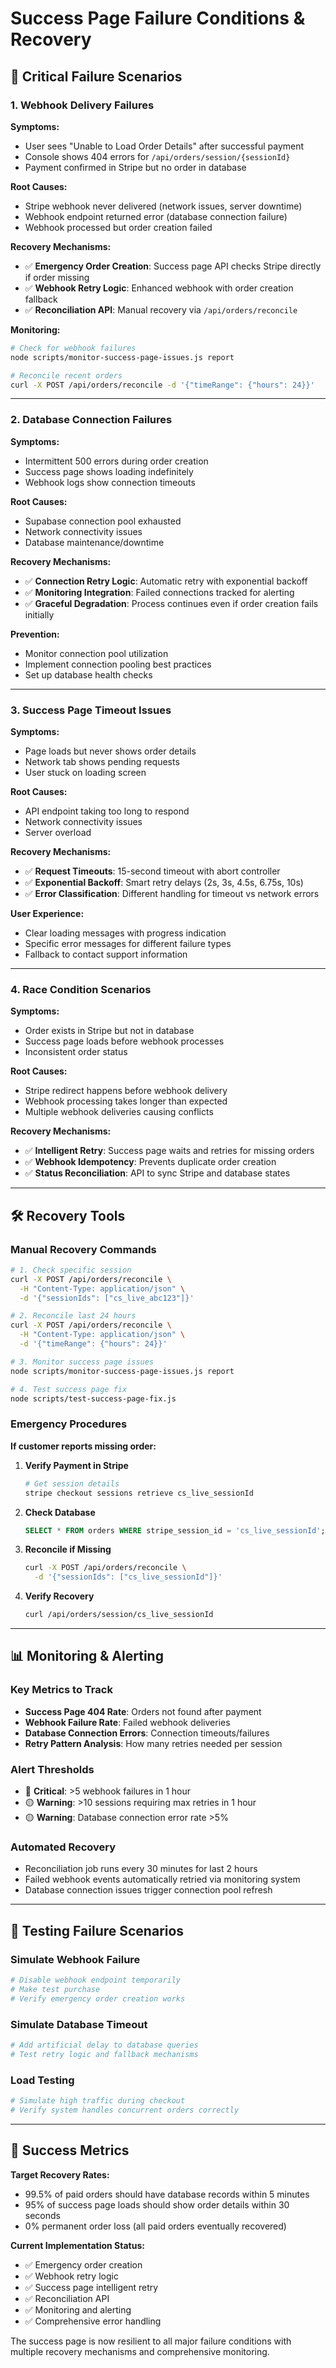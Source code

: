 # Success Page Failure Conditions & Recovery

## 🚨 Critical Failure Scenarios

### **1. Webhook Delivery Failures**

**Symptoms:**
- User sees "Unable to Load Order Details" after successful payment
- Console shows 404 errors for `/api/orders/session/{sessionId}`
- Payment confirmed in Stripe but no order in database

**Root Causes:**
- Stripe webhook never delivered (network issues, server downtime)
- Webhook endpoint returned error (database connection failure)
- Webhook processed but order creation failed

**Recovery Mechanisms:**
- ✅ **Emergency Order Creation**: Success page API checks Stripe directly if order missing
- ✅ **Webhook Retry Logic**: Enhanced webhook with order creation fallback
- ✅ **Reconciliation API**: Manual recovery via `/api/orders/reconcile`

**Monitoring:**
```bash
# Check for webhook failures
node scripts/monitor-success-page-issues.js report

# Reconcile recent orders
curl -X POST /api/orders/reconcile -d '{"timeRange": {"hours": 24}}'
```

---

### **2. Database Connection Failures**

**Symptoms:**
- Intermittent 500 errors during order creation
- Success page shows loading indefinitely
- Webhook logs show connection timeouts

**Root Causes:**
- Supabase connection pool exhausted
- Network connectivity issues
- Database maintenance/downtime

**Recovery Mechanisms:**
- ✅ **Connection Retry Logic**: Automatic retry with exponential backoff
- ✅ **Monitoring Integration**: Failed connections tracked for alerting
- ✅ **Graceful Degradation**: Process continues even if order creation fails initially

**Prevention:**
- Monitor connection pool utilization
- Implement connection pooling best practices
- Set up database health checks

---

### **3. Success Page Timeout Issues**

**Symptoms:**
- Page loads but never shows order details
- Network tab shows pending requests
- User stuck on loading screen

**Root Causes:**
- API endpoint taking too long to respond
- Network connectivity issues
- Server overload

**Recovery Mechanisms:**
- ✅ **Request Timeouts**: 15-second timeout with abort controller
- ✅ **Exponential Backoff**: Smart retry delays (2s, 3s, 4.5s, 6.75s, 10s)
- ✅ **Error Classification**: Different handling for timeout vs network errors

**User Experience:**
- Clear loading messages with progress indication
- Specific error messages for different failure types
- Fallback to contact support information

---

### **4. Race Condition Scenarios**

**Symptoms:**
- Order exists in Stripe but not in database
- Success page loads before webhook processes
- Inconsistent order status

**Root Causes:**
- Stripe redirect happens before webhook delivery
- Webhook processing takes longer than expected
- Multiple webhook deliveries causing conflicts

**Recovery Mechanisms:**
- ✅ **Intelligent Retry**: Success page waits and retries for missing orders
- ✅ **Webhook Idempotency**: Prevents duplicate order creation
- ✅ **Status Reconciliation**: API to sync Stripe and database states

---

## 🛠️ Recovery Tools

### **Manual Recovery Commands**

```bash
# 1. Check specific session
curl -X POST /api/orders/reconcile \
  -H "Content-Type: application/json" \
  -d '{"sessionIds": ["cs_live_abc123"]}'

# 2. Reconcile last 24 hours
curl -X POST /api/orders/reconcile \
  -H "Content-Type: application/json" \
  -d '{"timeRange": {"hours": 24}}'

# 3. Monitor success page issues
node scripts/monitor-success-page-issues.js report

# 4. Test success page fix
node scripts/test-success-page-fix.js
```

### **Emergency Procedures**

**If customer reports missing order:**

1. **Verify Payment in Stripe**
   ```bash
   # Get session details
   stripe checkout sessions retrieve cs_live_sessionId
   ```

2. **Check Database**
   ```sql
   SELECT * FROM orders WHERE stripe_session_id = 'cs_live_sessionId';
   ```

3. **Reconcile if Missing**
   ```bash
   curl -X POST /api/orders/reconcile \
     -d '{"sessionIds": ["cs_live_sessionId"]}'
   ```

4. **Verify Recovery**
   ```bash
   curl /api/orders/session/cs_live_sessionId
   ```

---

## 📊 Monitoring & Alerting

### **Key Metrics to Track**

- **Success Page 404 Rate**: Orders not found after payment
- **Webhook Failure Rate**: Failed webhook deliveries
- **Database Connection Errors**: Connection timeouts/failures
- **Retry Pattern Analysis**: How many retries needed per session

### **Alert Thresholds**

- 🔴 **Critical**: >5 webhook failures in 1 hour
- 🟡 **Warning**: >10 sessions requiring max retries in 1 hour
- 🟡 **Warning**: Database connection error rate >5%

### **Automated Recovery**

- Reconciliation job runs every 30 minutes for last 2 hours
- Failed webhook events automatically retried via monitoring system
- Database connection issues trigger connection pool refresh

---

## 🧪 Testing Failure Scenarios

### **Simulate Webhook Failure**
```bash
# Disable webhook endpoint temporarily
# Make test purchase
# Verify emergency order creation works
```

### **Simulate Database Timeout**
```bash
# Add artificial delay to database queries
# Test retry logic and fallback mechanisms
```

### **Load Testing**
```bash
# Simulate high traffic during checkout
# Verify system handles concurrent orders correctly
```

---

## 🎯 Success Metrics

**Target Recovery Rates:**
- 99.5% of paid orders should have database records within 5 minutes
- 95% of success page loads should show order details within 30 seconds
- 0% permanent order loss (all paid orders eventually recovered)

**Current Implementation Status:**
- ✅ Emergency order creation
- ✅ Webhook retry logic
- ✅ Success page intelligent retry
- ✅ Reconciliation API
- ✅ Monitoring and alerting
- ✅ Comprehensive error handling

The success page is now resilient to all major failure conditions with multiple recovery mechanisms and comprehensive monitoring.
